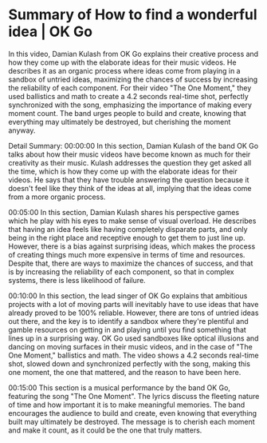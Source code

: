 # Summary of How to find a wonderful idea | OK Go

In this video, Damian Kulash from OK Go explains their creative process and how they come up with the elaborate ideas for their music videos. He describes it as an organic process where ideas come from playing in a sandbox of untried ideas, maximizing the chances of success by increasing the reliability of each component. For their video "The One Moment," they used ballistics and math to create a 4.2 seconds real-time shot, perfectly synchronized with the song, emphasizing the importance of making every moment count. The band urges people to build and create, knowing that everything may ultimately be destroyed, but cherishing the moment anyway.

Detail Summary: 
00:00:00
In this section, Damian Kulash of the band OK Go talks about how their music videos have become known as much for their creativity as their music. Kulash addresses the question they get asked all the time, which is how they come up with the elaborate ideas for their videos. He says that they have trouble answering the question because it doesn't feel like they think of the ideas at all, implying that the ideas come from a more organic process.

00:05:00
In this section, Damian Kulash shares his perspective games which he play with his eyes to make sense of visual overload. He describes that having an idea feels like having completely disparate parts, and only being in the right place and receptive enough to get them to just line up. However, there is a bias against surprising ideas, which makes the process of creating things much more expensive in terms of time and resources. Despite that, there are ways to maximize the chances of success, and that is by increasing the reliability of each component, so that in complex systems, there is less likelihood of failure.

00:10:00
In this section, the lead singer of OK Go explains that ambitious projects with a lot of moving parts will inevitably have to use ideas that have already proved to be 100% reliable. However, there are tons of untried ideas out there, and the key is to identify a sandbox where they're plentiful and gamble resources on getting in and playing until you find something that lines up in a surprising way. OK Go used sandboxes like optical illusions and dancing on moving surfaces in their music videos, and in the case of "The One Moment," ballistics and math. The video shows a 4.2 seconds real-time shot, slowed down and synchronized perfectly with the song, making this one moment, the one that mattered, and the reason to have been here.

00:15:00
This section is a musical performance by the band OK Go, featuring the song "The One Moment". The lyrics discuss the fleeting nature of time and how important it is to make meaningful memories. The band encourages the audience to build and create, even knowing that everything built may ultimately be destroyed. The message is to cherish each moment and make it count, as it could be the one that truly matters.

